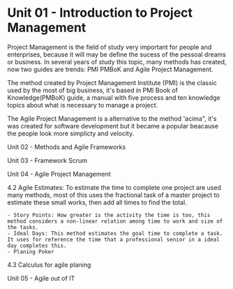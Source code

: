 # Unit 01 - Introduction to Project Management

Project Management is the field of study very important for people and enterprises, because it will may be define the sucess of the pessoal dreams or business.
In several years of study this topic, many methods has created, now two guides are trends: PMI PMBoK and Agile Project Management.

The method created by Project Management Institute (PMI) is the classic used by the most of big business, it's based in PMI Book of Knowledge(PMBoK) guide, a manual with five process and ten knowledge topics about what is necessary to manage a project.
    
The Agile Project Management is a alternative to the method 'acima", it's was created for software development but it became a popular beacause the people look more simplicty and velocity.





Unit 02 - Methods and Agile Frameworks






Unit 03 - Framework Scrum







Unit 04 - Agile Project Management

4.2 Agile Estimates:
    To estimate the time to complete one project are used many methods, most of this uses the fractional task of a master project to estimate these small works, then add all times to find the total.
    
    - Story Points: How greater is the activity the time is too, this method considers a non-linear relation among time to work and size of the tasks.
    - Ideal Days: This method estimates the goal time to complete a task. It uses for reference the time that a professional senior in a ideal day completes this.
    - Planing Poker
    
4.3 Calculus for agile planing



Unit 05 - Agile out of IT




   
